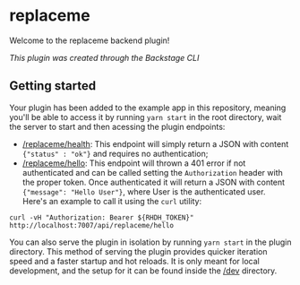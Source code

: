 # replaceme

Welcome to the replaceme backend plugin!

_This plugin was created through the Backstage CLI_

## Getting started

Your plugin has been added to the example app in this repository, meaning you'll be able to access it by running `yarn
start` in the root directory, wait the server to start and then acessing the plugin endpoints:

* [/replaceme/health](http://localhost:7007/api/replaceme/health): This endpoint will simply return a JSON with content `{"status" : "ok"}` and requires no authentication;
* [/replaceme/hello](http://localhost:7007/api/replaceme/hello): This endpoint will thrown a 401 error if not authenticated and can be called setting the `Authorization` header with the proper token. Once authenticated it will return a JSON with content `{"message": "Hello User"}`, where User is the authenticated user. Here's an example to call it using the `curl` utility:

```
curl -vH "Authorization: Bearer ${RHDH_TOKEN}" http://localhost:7007/api/replaceme/hello
```

You can also serve the plugin in isolation by running `yarn start` in the plugin directory.
This method of serving the plugin provides quicker iteration speed and a faster startup and hot reloads.
It is only meant for local development, and the setup for it can be found inside the [/dev](/dev) directory.